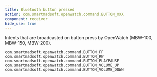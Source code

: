 ```yaml
---
title: Bluetooth button pressed
action: com.smartmadsoft.openwatch.command.BUTTON_XXX
component: receiver
hide_use: true
---
```

Intents that are broadcasted on button press by OpenWatch (MBW-100, MBW-150, MBW-200).

```
com.smartmadsoft.openwatch.command.BUTTON_FF
com.smartmadsoft.openwatch.command.BUTTON_RW
com.smartmadsoft.openwatch.command.BUTTON_PLAYPAUSE
com.smartmadsoft.openwatch.command.BUTTON_VOLUME_UP
com.smartmadsoft.openwatch.command.BUTTON_VOLUME_DOWN
```
